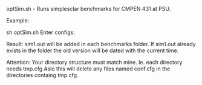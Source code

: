 optSim.sh - Runs simplesclar benchmarks for CMPEN 431 at PSU. 

Example:

sh optSim.sh 
Enter configs:
<configs>

Result:
sim1.out will be added in each benchmarks folder.
If sim1.out already exists in the folder the old version will be dated with the current time.

Attention:
Your directory structure must match mine. Ie. each directory needs tmp.cfg
Aslo this will delete any files named conf.cfg in the directories containg tmp.cfg.
